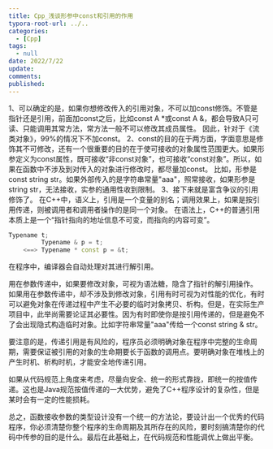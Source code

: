 ```yaml
---
title: Cpp_浅谈形参中const和引用的作用
typora-root-url: ../..
categories:
  - [Cpp]
tags:
  - null 
date: 2022/7/22
update:
comments:
published:
---
```


1、可以确定的是，如果你想修改传入的引用对象，不可以加const修饰。不管是指针还是引用，前面加const之后，比如const A *或const A &，都会导致A只可读、只能调用其常方法，常方法一般不可以修改其成员属性。
因此，针对于《流类对象》，99%的情况下不加const。
2、const的目的在于两方面，字面意思是修饰其不可修改，还有一个很重要的目的在于使可接收的对象属性范围更大。如果形参定义为const属性，既可接收“非const对象”，也可接收“const对象”。所以，如果在函数中不涉及到对传入的对象进行修改时，都尽量加const。
比如，形参是const string str。如果外部传入的是字符串常量"aaa"，照常接收，如果形参是string str，无法接收，实参的通用性收到限制。
3、接下来就是富含争议的引用修饰了。
在C++中，语义上，引用是一个变量的别名；调用效果上，如果是按引用传递，则被调用者和调用者操作的是同一个对象。
在语法上，C++的普通引用本质上是一个“指针指向的地址信息不可变，而指向的内容可变”。

```cpp
Typename t;
		 Typename & p = t;
    <==> Typename * const p = &t;
```

在程序中，编译器会自动处理对其进行解引用。

用在参数传递中，如果要修改对象，可视为语法糖，隐含了指针的解引用操作。
如果用在参数传递中，却不涉及到修改对象，引用有时可视为对性能的优化，有时可以避免对象在传递过程中产生不必要的临时对象拷贝、析构。但是，在实际生产项目中，此举尚需要论证其必要性。因为有时即使你是按引用传递的，但是避免不了会出现隐式构造临时对象。比如字符串常量"aaa"传给一个const string & str。

要注意的是，传递引用是有风险的，程序员必须明确对象在程序中完整的生命周期，需要保证被引用的对象的生命期要长于函数的调用点。要明确对象在堆栈上的产生时机、析构时机，才能安全地传递引用。

如果从代码规范上角度来考虑，尽量向安全、统一的形式靠拢，即统一的按值传递。这也是Java规范按值传递的一大优势，避免了C++程序设计的复杂性，但是某时会有一定的性能损耗。

总之，函数接收参数的类型设计没有一个统一的方法论，要设计出一个优秀的代码程序，你必须清楚你整个程序的生命周期及其所存在的风险，要时刻搞清楚你的代码中传参的目的是什么。最后在此基础上，在代码规范和性能调优上做出平衡。